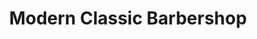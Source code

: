 ---
title: "Modern Classic Barbershop"
url: /zanesville/modern-classic-barbershop/
shop: Friseur
---
